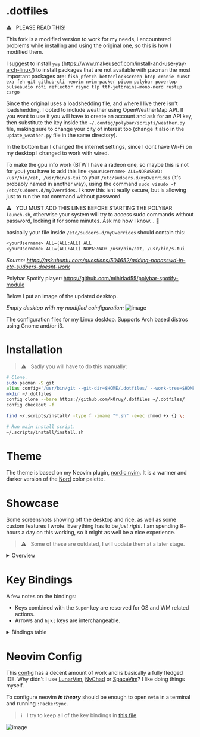 # .dotfiles
⚠️ &nbsp; PLEASE READ THIS!

This fork is a modified version to work for my needs, i encountered problems while installing and using the original one, so this is how I modified them.

I suggest to install `yay` (https://www.makeuseof.com/install-and-use-yay-arch-linux/) to install packages that are not available with pacman 
the most important packages are:
`fish pfetch betterlockscreen btop cronie dunst exa feh git github-cli neovim nvim-packer picom polybar powertop pulseaudio rofi reflector rsync tlp ttf-jetbrains-mono-nerd rustup cargo `

Since the original uses a loadshedding file, and where I live there isn't loadshedding, I opted to include weather using OpenWeatherMap API. If you want to use it you will have to create an account and ask for an API key, then substitute the key inside the `~/.config/polybar/scripts/weather.py` file, making sure to change your city of interest too (change it also in the `update_weather.py` file in the same directory).

In the bottom bar I changed the internet settings, since I dont have Wi-Fi on my desktop I changed to work with wired.

To make the gpu info work (BTW I have a radeon one, so maybe this is not for you) you have to add this line `<yourUsername> ALL=NOPASSWD: /usr/bin/cat, /usr/bin/s-tui` to your `/etc/sudoers.d/myOverrides` (it's probably named in another way), using the command `sudo visudo -f /etc/sudoers.d/myOverrides`. I know this isnt really secure, but is allowing just to run the cat command without password.

⚠️ &nbsp; YOU MUST ADD THIS LINES BEFORE STARTING THE POLYBAR `launch.sh`, otherwise your system will try to access sudo commands without password, locking it for some minutes. Ask me how I know... :facepalm:

basically your file inside `/etc/sudoers.d/myOverrides` should contain this:
```txt
<yourUsername> ALL=(ALL:ALL) ALL
<yourUsername> ALL=(ALL:ALL) NOPASSWD: /usr/bin/cat, /usr/bin/s-tui
```
*Source: https://askubuntu.com/questions/504652/adding-nopasswd-in-etc-sudoers-doesnt-work*

Polybar Spotify player: https://github.com/mihirlad55/polybar-spotify-module

Below I put an image of the updated desktop.

*Empty desktop with my modified coinfiguration:*
![image](https://user-images.githubusercontent.com/71659265/235355427-4f31a84c-0ca9-4e52-a9df-a48128fc34e0.png)

The configuration files for my Linux desktop.  Supports Arch based distros using Gnome and/or i3. 

# Installation

> ⚠️ &nbsp; Sadly you will have to do this manually:

```bash
# Clone.
sudo pacman -S git
alias config='/usr/bin/git --git-dir=$HOME/.dotfiles/ --work-tree=$HOME'
mkdir ~/.dotfiles
config clone --bare https://github.com/k0ruy/.dotfiles ~/.dotfiles/
config checkout -f

find ~/.scripts/install/ -type f -iname "*.sh" -exec chmod +x {} \;

# Run main install script.
~/.scripts/install/install.sh
```

# Theme

The theme is based on my Neovim plugin, [nordic.nvim](https://github.com/AlexvZyl/nordic.nvim).  It is a warmer and darker version of the [Nord](https://www.nordtheme.com/) color palette.

# Showcase

Some screenshots showing off the desktop and rice, as well as some custom features I wrote.  Everything has to be *just right*.  I am spending 8+ hours a day on this working, so it might as well be a nice experience.

> ⚠️ &nbsp; Some of these are outdated, I will update them at a later stage.

<details>

<summary>Overview</summary>

</br>

Wallpapers can be found at [this ImageGoNord repo](https://github.com/linuxdotexe/nordic-wallpapers) (they "norded" some nice wallpapers) and [locally](https://github.com/AlexvZyl/.dotfiles/tree/main/.wallpapers).


*Notifications via [dunst](https://github.com/dunst-project/dunst):*
![image](https://user-images.githubusercontent.com/71659265/235106355-a28a93b4-d816-47e2-af53-dc28664d6d8e.png)

*Launcher via [rofi](https://github.com/adi1090x/rofi) (cant screenshot on my setup, this is the original image from AlexvZyl):*
![image](https://user-images.githubusercontent.com/81622310/211895894-663f3480-d2d9-4546-8f1b-04217cb2dd75.png)

*Powermenu via [rofi](https://github.com/adi1090x/rofi) (cant screenshot on my setup, this is the original image from AlexvZyl):*
![image](https://user-images.githubusercontent.com/81622310/211911407-050741e9-d7d7-412c-ac12-044f002e8b6f.png)

</details>

# Key Bindings

A few notes on the bindings:

- Keys combined with the `Super` key are reserved for OS and WM related actions.  
- Arrows and `hjkl` keys are interchangeable.

<details>

<summary>Bindings table</summary>

</br>

|  Binding  |  Action   |
| :-------: | :-------: |
| Super + d | App launcher |
| Super + p | Powermenu |
| Super + t | Terminal |
| Super + n | Neovim |
| Super + b | BTop++ |
| Super + g | NVtop |
| Super + R | Toggle read mode |
| Super + tab | Windows |
| Super + Arrow | Cycle windows |
| Super + Shift + Arrow | Move window |
| Super + Number | Go to workspace |
| Super + r | Newsboat |
| Super + w | iwctl |

</details>

# Neovim Config

This [config](https://github.com/AlexvZyl/.dotfiles/tree/main/.config/nvim) has a decent amount of work and is basically a fully fledged IDE.  Why didn't I use [LunarVim](https://github.com/LunarVim/LunarVim), [NvChad](https://github.com/NvChad/NvChad) or [SpaceVim](https://github.com/liuchengxu/space-vim)?  I like doing things myself.

To configure neovim ***in theory*** should be enough to open `nvim` in a terminal and running `:PackerSync`.

> ℹ️ &nbsp; I try to keep all of the key bindings in [this file](https://github.com/AlexvZyl/.dotfiles/blob/main/.config/nvim/lua/alex/key-bindings.lua).

![image](https://user-images.githubusercontent.com/81622310/233982609-f9c15e39-da60-43d8-8c5c-4761db95ad9d.png)
